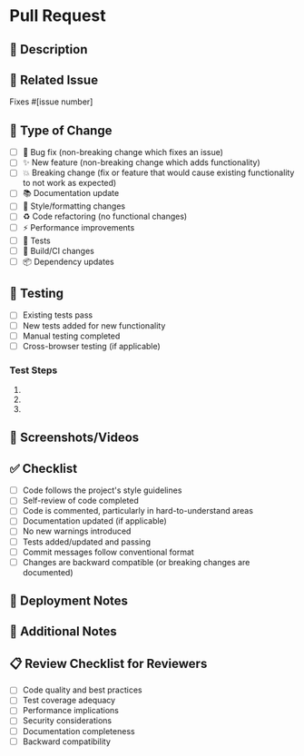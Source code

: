 # Pull Request

## 📝 Description

<!-- Provide a brief description of the changes in this PR -->

## 🔗 Related Issue

<!-- Link to the issue this PR addresses -->

Fixes #[issue number]

## 🎯 Type of Change

<!-- Mark the relevant option with an "x" -->

- [ ] 🐛 Bug fix (non-breaking change which fixes an issue)
- [ ] ✨ New feature (non-breaking change which adds functionality)
- [ ] 💥 Breaking change (fix or feature that would cause existing functionality to not work as expected)
- [ ] 📚 Documentation update
- [ ] 🎨 Style/formatting changes
- [ ] ♻️ Code refactoring (no functional changes)
- [ ] ⚡ Performance improvements
- [ ] 🧪 Tests
- [ ] 🔧 Build/CI changes
- [ ] 📦 Dependency updates

## 🧪 Testing

<!-- Describe the tests you ran to verify your changes -->

- [ ] Existing tests pass
- [ ] New tests added for new functionality
- [ ] Manual testing completed
- [ ] Cross-browser testing (if applicable)

### Test Steps

<!-- Provide step-by-step instructions to test the changes -->

1.
2.
3.

## 📸 Screenshots/Videos

<!-- Add screenshots or videos if applicable -->

## ✅ Checklist

<!-- Mark completed items with an "x" -->

- [ ] Code follows the project's style guidelines
- [ ] Self-review of code completed
- [ ] Code is commented, particularly in hard-to-understand areas
- [ ] Documentation updated (if applicable)
- [ ] No new warnings introduced
- [ ] Tests added/updated and passing
- [ ] Commit messages follow conventional format
- [ ] Changes are backward compatible (or breaking changes are documented)

## 🚀 Deployment Notes

<!-- Any special instructions for deployment -->

## 👀 Additional Notes

<!-- Any additional context or notes for reviewers -->

## 📋 Review Checklist for Reviewers

- [ ] Code quality and best practices
- [ ] Test coverage adequacy
- [ ] Performance implications
- [ ] Security considerations
- [ ] Documentation completeness
- [ ] Backward compatibility
